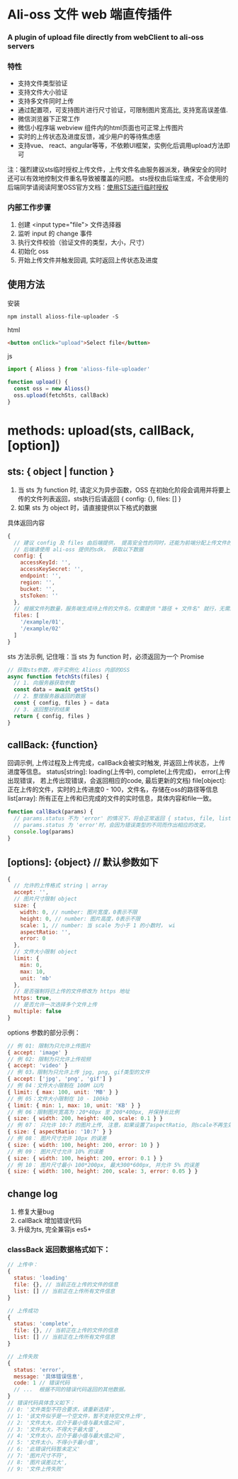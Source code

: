 # Ali-oss 文件 web 端直传插件

### A plugin of upload file directly from webClient to ali-oss servers

### 特性
- 支持文件类型验证
- 支持文件大小验证
- 支持多文件同时上传
- 通过配置项，可支持图片进行尺寸验证，可限制图片宽高比, 支持宽高误差值.
- 微信浏览器下正常工作
- 微信小程序端 webview 组件内的html页面也可正常上传图片
- 实时的上传状态及进度反馈，减少用户的等待焦虑感
- 支持vue、 react、angular等等，不依赖UI框架，实例化后调用upload方法即可

注：强烈建议sts临时授权上传文件，上传文件名由服务器派发，确保安全的同时还可以有效地控制文件重名导致被覆盖的问题。 sts授权由后端生成，不会使用的后端同学请阅读阿里OSS官方文档：[使用STS进行临时授权](https://help.aliyun.com/document_detail/32077.html?spm=a2c4g.11186623.2.7.39ac5557xHshdZ#concept-32077-zh)

### 内部工作步骤
1. 创建 \<input type="file"\> 文件选择器
2. 监听 input 的 change 事件
3. 执行文件校验（验证文件的类型，大小，尺寸）
4. 初始化 oss
5. 开始上传文件并触发回调, 实时返回上传状态及进度

## 使用方法
安装
```shell
npm install alioss-file-uploader -S
```
html
```html
<button onClick="upload">Select file</button>
```
js
```javascript
import { Alioss } from 'alioss-file-uploader'

function upload() {
  const oss = new Alioss()
  oss.upload(fetchSts, callBack)
}

```

# methods: upload(sts, callBack, [option])

## sts: { object | function }
1. 当 sts 为 function 时, 请定义为异步函数，OSS 在初始化阶段会调用并将要上传的文件列表返回，sts执行后请返回 { config: {}, files: [] }
2. 如果 sts 为 object 时，请直接提供以下格式的数据

具体返回内容
```javascript
{
  // 建议 config 及 files 由后端提供， 提高安全性的同时，还能为前端分配上传文件的名称，有效避免因文件重名被覆盖的风险。
  // 后端请使用 ali-oss 提供的sdk， 获取以下数据
  config: {
    accessKeyId: '',
    accessKeySecret: '',
    endpoint: '',
    region: '',
    bucket: '',
    stsToken: ''
  },
  // 根据文件列数量，服务端生成待上传的文件名，仅需提供 "路径 + 文件名" 就行，无需后缀名
  files: [
    '/example/01',
    '/example/02'
  ]
}
```
sts 方法示例, 记住哦：当 sts 为 function 时，必须返回为一个 Promise
```javascript
// 获取sts参数，用于实例化 Alioss 内部的OSS
async function fetchSts(files) {
  // 1. 向服务器获取参数
  const data = await getSts()
  // 2. 整理服务器返回的数据
  const { config, files } = data 
  // 3. 返回整好的结果
  return { config, files }
}
```

## callBack: {function}
回调示例, 上传过程及上传完成，callBack会被实时触发, 并返回上传状态，上传进度等信息。
status[string]: loading(上传中), complete(上传完成)， error(上传出现错误， 若上传出现错误，会返回相应的code, 最后更新的文档)
file[object]: 正在上传的文件，实时的上传进度0 - 100，文件名，存储在oss的路径等信息
list[array]: 所有正在上传和已完成的文件的实时信息，具体内容和file一致。
```javascript
function callBack(params) {
  // params.status 不为 'error' 的情况下，将会正常返回 { status, file, list }
  // params.status 为 'error'时，会因为错误类型的不同而作出相应的改变。
  console.log(params)
}
```

## [options]: {object}  // 默认参数如下
```javascript
{
  // 允许的上传格式 string | array
  accept: '',
  // 图片尺寸限制 object
  size: {
    width: 0, // number: 图片宽度，0表示不限
    height: 0, // number: 图片高度，0表示不限
    scale: 1, // number: 当 scale 为小于 1 的小数时， wi
    aspectRatio: '',
    error: 0
  },
  // 文件大小限制 object
  limit: {
    min: 0,
    max: 10,
    unit: 'mb'
  },
  // 是否强制将已上传的文件修改为 https 地址
  https: true,
  // 是否允许一次选择多个文件上传
  multiple: false
}
```
options 参数的部分示例：
```javascript
// 例 01: 限制为只允许上传图片
{ accept: 'image' }
// 例 02: 限制为只允许上传视频
{ accept: 'video' }
// 例 03，限制为只允许上传 jpg, png, gif类型的文件
{ accept: ['jpg', 'png', 'gif'] }
// 例 04：文件大小限制在 100M 以内
{ limit: { max: 100, unit: 'MB' } }
// 例 05：文件大小限制在 10 - 100kb
{ limit: { min: 1, max: 10, unit: 'KB' } }
// 例 06：限制图片宽高为：20*40px 至 200*400px, 并保持长比例
{ size: { width: 200, height: 400, scale: 0.1 } }
// 例 07： 只允许 10:7 的图片上传, 注意，如果设置了aspectRatio, 则scale不再生效
{ size: { aspectRatio: '10:7' } }
// 例 08： 图片尺寸允许 10px 的误差
{ size: { width: 100, height: 200, error: 10 } }
// 例 09： 图片尺寸允许 10% 的误差
{ size: { width: 100, height: 200, error: 0.1 } }
// 例 10： 图片尺寸最小 100*200px, 最大300*600px, 并允许 5% 的误差
{ size: { width: 100, height: 200, scale: 3, error: 0.05 } }
```

## change log
1. 修复大量bug
2. callBack 增加错误代码
3. 升级为ts, 完全兼容js es5+
### classBack 返回数据格式如下：
```javascript
// 上传中：
{
  status: 'loading'
  file: {}, // 当前正在上传的文件的信息
  list: [] // 当前正在上传所有文件信息
}

// 上传成功
{
  status: 'complete',
  file: {}, // 当前正在上传的文件的信息
  list: [] // 当前正在上传所有文件信息
}

// 上传失败
{
  status: 'error',
  message: '具体错误信息',
  code: 1 // 错误代码
  // ...  根据不同的错误代码返回的其他数据。
}
// 错误代码具体含义如下：
// 0: '文件类型不符合要求，请重新选择',
// 1: '该文件似乎是一个空文件，暂不支持空文件上传',
// 2: '文件太大，应介于最小值与最大值之间',
// 3: '文件太大，不得大于最大值',
// 4: '文件太小，应介于最小值与最大值之间',
// 5: '文件太小，不得小于最小值',
// 6: '此错误代码暂未定义'
// 7: '图片尺寸不符',
// 8: '图片误差过大',
// 9: '文件上传失败'
```